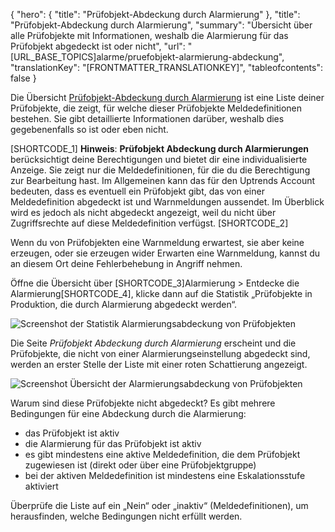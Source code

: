 {
  "hero": {
    "title": "Prüfobjekt-Abdeckung durch Alarmierung"
  },
  "title": "Prüfobjekt-Abdeckung durch Alarmierung",
  "summary": "Übersicht über alle Prüfobjekte mit Informationen, weshalb die Alarmierung für das Prüfobjekt abgedeckt ist oder nicht",
  "url": "[URL_BASE_TOPICS]alarme/pruefobjekt-alarmierung-abdeckung",
  "translationKey": "[FRONTMATTER_TRANSLATIONKEY]",
  "tableofcontents": false
}

Die Übersicht [Prüfobjekt-Abdeckung durch Alarmierung]([LINK_URL_1]) ist eine Liste deiner Prüfobjekte, die zeigt, für welche dieser Prüfobjekte Meldedefinitionen bestehen. Sie gibt detaillierte Informationen darüber, weshalb dies gegebenenfalls so ist oder eben nicht.

[SHORTCODE_1] **Hinweis**: **Prüfobjekt Abdeckung durch Alarmierungen** berücksichtigt deine Berechtigungen und bietet dir eine individualisierte Anzeige. Sie zeigt nur die Meldedefinitionen, für die du die Berechtigung zur Bearbeitung hast. Im Allgemeinen kann das für den Uptrends Account bedeuten, dass es eventuell ein Prüfobjekt gibt, das von einer Meldedefinition abgedeckt ist und Warnmeldungen aussendet. Im Überblick wird es jedoch als nicht abgedeckt angezeigt, weil du nicht über Zugriffsrechte auf diese Meldedefinition verfügst. [SHORTCODE_2]

Wenn du von Prüfobjekten eine Warnmeldung erwartest, sie aber keine erzeugen, oder sie erzeugen wider Erwarten eine Warnmeldung, kannst du an diesem Ort deine Fehlerbehebung in Angriff nehmen.

Öffne die Übersicht über [SHORTCODE_3]Alarmierung > Entdecke die Alarmierung[SHORTCODE_4], klicke dann auf die Statistik „Prüfobjekte in Produktion, die durch Alarmierung abgedeckt werden“.

![Screenshot der Statistik Alarmierungsabdeckung von Prüfobjekten]([LINK_URL_2])

Die Seite *Prüfobjekt Abdeckung durch Alarmierung* erscheint und die Prüfobjekte, die nicht von einer Alarmierungseinstellung abgedeckt sind, werden an erster Stelle der Liste mit einer roten Schattierung angezeigt.

![Screenshot Übersicht der Alarmierungsabdeckung von Prüfobjekten]([LINK_URL_3])

Warum sind diese Prüfobjekte nicht abgedeckt?
Es gibt mehrere Bedingungen für eine Abdeckung durch die Alarmierung:

- das Prüfobjekt ist aktiv
- die Alarmierung für das Prüfobjekt ist aktiv
- es gibt mindestens eine aktive Meldedefinition, die dem Prüfobjekt zugewiesen ist (direkt oder über eine Prüfobjektgruppe)
- bei der aktiven Meldedefinition ist mindestens eine Eskalationsstufe aktiviert

Überprüfe die Liste auf ein „Nein“ oder „inaktiv“ (Meldedefinitionen), um herausfinden, welche Bedingungen nicht erfüllt werden.
